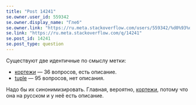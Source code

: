 ```yaml
---
title: "Post 14241"
se.owner.user_id: 559342
se.owner.display_name: "Глeб"
se.owner.link: "https://ru.meta.stackoverflow.com/users/559342/%d0%93%d0%bbe%d0%b1"
se.link: "https://ru.meta.stackoverflow.com/q/14241"
se.post_id: 14241
se.post_type: question
---
```

<p>Существуют две идентичные по смыслу метки:</p>
<ul>
<li><a href="https://ru.stackoverflow.com/questions/tagged/%d0%ba%d0%be%d1%80%d1%82%d0%b5%d0%b6%d0%b8" class="post-tag" title="показать вопросы с меткой [кортежи]" aria-label="показать вопросы с меткой [кортежи]" rel="tag" aria-labelledby="tag-кортежи-tooltip-container" data-tag-menu-origin="Unknown">кортежи</a> — 36 вопросов, есть описание.</li>
<li><a href="https://ru.stackoverflow.com/questions/tagged/tuple" class="post-tag" title="показать вопросы с меткой [tuple]" aria-label="показать вопросы с меткой [tuple]" rel="tag" aria-labelledby="tag-tuple-tooltip-container" data-tag-menu-origin="Unknown">tuple</a> — 95 вопросов, нет описания.</li>
</ul>
<p>Надо бы их синонимизировать. Главная, вероятно, <a href="https://ru.stackoverflow.com/questions/tagged/%d0%ba%d0%be%d1%80%d1%82%d0%b5%d0%b6%d0%b8" class="post-tag" title="показать вопросы с меткой [кортежи]" aria-label="показать вопросы с меткой [кортежи]" rel="tag" aria-labelledby="tag-кортежи-tooltip-container" data-tag-menu-origin="Unknown">кортежи</a>, потому что она на русском и у неё есть описание.</p>
